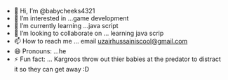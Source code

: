 - 👋 Hi, I’m @babycheeks4321
- 👀 I’m interested in ...game development
- 🌱 I’m currently learning ...java script
- 💞️ I’m looking to collaborate on ... learning java scrip
- 📫 How to reach me ... email uzairhussainiscool@gmail.com
- 😄 Pronouns: ...he
- ⚡ Fun fact: ... Kargroos throw out thier babies at the predator to distract it so they can get away :D

<!---
babycheeks4321/babycheeks4321 is a ✨ special ✨ repository because its `README.md` (this file) appears on your GitHub profile.
You can click the Preview link to take a look at your changes.
--->
